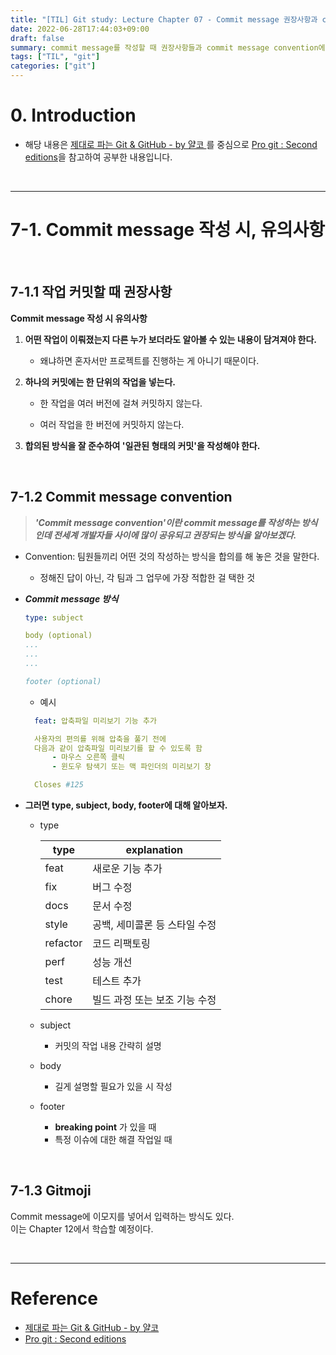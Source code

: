 ```yaml
---
title: "[TIL] Git study: Lecture Chapter 07 - Commit message 권장사항과 convention "
date: 2022-06-28T17:44:03+09:00
draft: false
summary: commit message를 작성할 때 권장사항들과 commit message convention에 대해 학습하여 commit message를 보다 체계적으로 작성해본다.
tags: ["TIL", "git"]
categories: ["git"]
---
```


# 0. Introduction

- 해당 내용은 [제대로 파는 Git & GitHub - by 얄코 ](https://www.inflearn.com/course/%EC%A0%9C%EB%8C%80%EB%A1%9C-%ED%8C%8C%EB%8A%94-%EA%B9%83/dashboard)를 중심으로 [Pro git : Second editions](https://book.naver.com/bookdb/book_detail.nhn?bid=7187291)을 참고하여 공부한 내용입니다.

<br>

---

# 7-1. Commit message 작성 시, 유의사항

<br>

## 7-1.1 작업 커밋할 때 권장사항

**Commit message 작성 시 유의사항**

1. **어떤 작업이 이뤄졌는지 다른 누가 보더라도 알아볼 수 있는 내용이 담겨져야 한다.**

   - 왜냐하면 혼자서만 프로젝트를 진행하는 게 아니기 때문이다.

2. **하나의 커밋에는 한 단위의 작업을 넣는다.**

   - 한 작업을 여러 버전에 걸쳐 커밋하지 않는다.

   - 여러 작업을 한 버전에 커밋하지 않는다.

3. **합의된 방식을 잘 준수하여 '일관된 형태의 커밋'을 작성해야 한다.**

<br>

## 7-1.2 Commit message convention

> **_'Commit message convention'이란 commit message를 작성하는 방식인데 전세계 개발자들 사이에 많이 공유되고 권장되는 방식을 알아보겠다._**

- Convention: 팀원들끼리 어떤 것의 작성하는 방식을 합의를 해 놓은 것을 말한다.

  - 정해진 답이 아닌, 각 팀과 그 업무에 가장 적합한 걸 택한 것

- **_Commit message 방식_**

  ```yml
  type: subject

  body (optional)
  ...
  ...
  ...

  footer (optional)
  ```

  - 예시

  ```yml
    feat: 압축파일 미리보기 기능 추가

    사용자의 편의를 위해 압축을 풀기 전에
    다음과 같이 압축파일 미리보기를 할 수 있도록 함
        - 마우스 오른쪽 클릭
        - 윈도우 탐색기 또는 맥 파인더의 미리보기 창

    Closes #125
  ```

- **그러면 type, subject, body, footer에 대해 알아보자.**

  - type

    | type     | explanation                   |
    | -------- | ----------------------------- |
    | feat     | 새로운 기능 추가              |
    | fix      | 버그 수정                     |
    | docs     | 문서 수정                     |
    | style    | 공백, 세미콜론 등 스타일 수정 |
    | refactor | 코드 리팩토링                 |
    | perf     | 성능 개선                     |
    | test     | 테스트 추가                   |
    | chore    | 빌드 과정 또는 보조 기능 수정 |

  - subject

    - 커밋의 작업 내용 간략히 설명

  - body

    - 길게 설명할 필요가 있을 시 작성

  - footer
    - **breaking point** 가 있을 때
    - 특정 이슈에 대한 해결 작업일 때

<br>

## 7-1.3 Gitmoji

Commit message에 이모지를 넣어서 입력하는 방식도 있다.  
이는 Chapter 12에서 학습할 예정이다.

<br>

---

# Reference

- [제대로 파는 Git & GitHub - by 얄코](https://www.inflearn.com/course/%EC%A0%9C%EB%8C%80%EB%A1%9C-%ED%8C%8C%EB%8A%94-%EA%B9%83/dashboard)
- [Pro git : Second editions](https://book.naver.com/bookdb/book_detail.nhn?bid=7187291)
